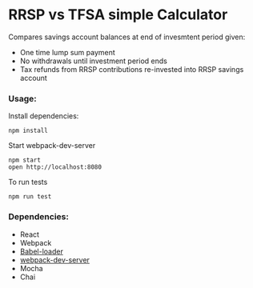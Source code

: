 # RRSP vs TFSA simple Calculator
Compares savings account balances at end of invesmtent period given: 
  * One time lump sum payment
  * No withdrawals until investment period ends
  * Tax refunds from RRSP contributions re-invested into RRSP savings account

### Usage:

Install dependencies:
```
npm install 

```
Start webpack-dev-server
```
npm start
open http://localhost:8080
```
To run tests
```
npm run test

```

### Dependencies:
* React
* Webpack
* [Babel-loader](https://github.com/babel/babel-loader)
* [webpack-dev-server](https://github.com/webpack/webpack-dev-server)
* Mocha
* Chai
